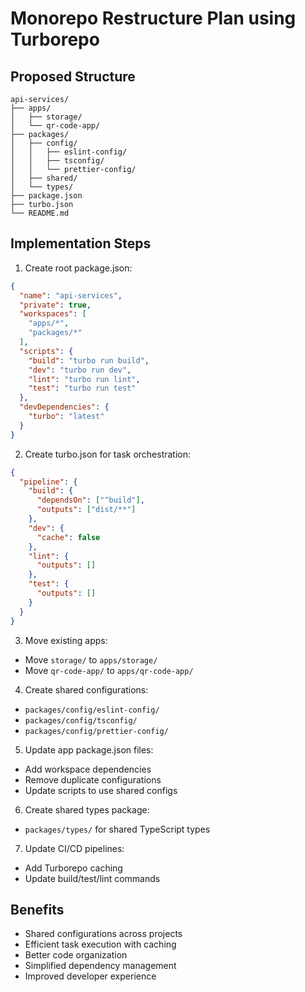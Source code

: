 # Monorepo Restructure Plan using Turborepo

## Proposed Structure

```
api-services/
├── apps/
│   ├── storage/
│   └── qr-code-app/
├── packages/
│   ├── config/
│   │   ├── eslint-config/
│   │   ├── tsconfig/
│   │   └── prettier-config/
│   ├── shared/
│   └── types/
├── package.json
├── turbo.json
└── README.md
```

## Implementation Steps

1. Create root package.json:
```json
{
  "name": "api-services",
  "private": true,
  "workspaces": [
    "apps/*",
    "packages/*"
  ],
  "scripts": {
    "build": "turbo run build",
    "dev": "turbo run dev",
    "lint": "turbo run lint",
    "test": "turbo run test"
  },
  "devDependencies": {
    "turbo": "latest"
  }
}
```

2. Create turbo.json for task orchestration:
```json
{
  "pipeline": {
    "build": {
      "dependsOn": ["^build"],
      "outputs": ["dist/**"]
    },
    "dev": {
      "cache": false
    },
    "lint": {
      "outputs": []
    },
    "test": {
      "outputs": []
    }
  }
}
```

3. Move existing apps:
- Move `storage/` to `apps/storage/`
- Move `qr-code-app/` to `apps/qr-code-app/`

4. Create shared configurations:
- `packages/config/eslint-config/`
- `packages/config/tsconfig/`
- `packages/config/prettier-config/`

5. Update app package.json files:
- Add workspace dependencies
- Remove duplicate configurations
- Update scripts to use shared configs

6. Create shared types package:
- `packages/types/` for shared TypeScript types

7. Update CI/CD pipelines:
- Add Turborepo caching
- Update build/test/lint commands

## Benefits
- Shared configurations across projects
- Efficient task execution with caching
- Better code organization
- Simplified dependency management
- Improved developer experience